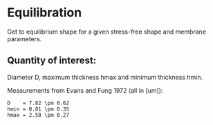 # Equilibration

Get to equilibrium shape for a given stress-free shape and membrane parameters.

## Quantity of interest:

Diameter D, maximum thickness hmax and minimum thickness hmin.

Measurements from Evans and Fung 1972 (all in [um]):

	D    = 7.82 \pm 0.62
	hmin = 0.81 \pm 0.35
	hmax = 2.58 \pm 0.27
